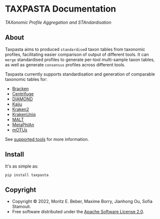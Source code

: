 # TAXPASTA Documentation

_TAXonomic Profile Aggregation and STAndardisation_

## About

Taxpasta aims to produced `standardise`d taxon tables from taxonomic profiles, facilitating easier comparison of output of different tools. It can `merge` standardised profiles to generate per-tool multi-sample taxon tables, as well as generate `consensus` profiles across different tools.

Taxpasta currently supports standardisation and generation of comparable taxonomic tables for:

-   [Bracken](https://ccb.jhu.edu/software/bracken/)
-   [Centrifuge](https://ccb.jhu.edu/software/centrifuge/)
-   [DIAMOND](https://github.com/bbuchfink/diamond)
-   [Kaiju](https://kaiju.binf.ku.dk/)
-   [Kraken2](https://ccb.jhu.edu/software/kraken2/)
-   [KrakenUniq](https://github.com/fbreitwieser/krakenuniq)
-   [MALT](https://uni-tuebingen.de/fakultaeten/mathematisch-naturwissenschaftliche-fakultaet/fachbereiche/informatik/lehrstuehle/algorithms-in-bioinformatics/software/malt/)
-   [MetaPhlAn](https://segatatoollab.cibio.unitn.it/tools/metaphlan/index.html)
-   [mOTUs](https://motu-tool.org/)

See [supported tools](supported_tools/index) for more information.

## Install

It's as simple as:

```shell
pip install taxpasta
```

## Copyright

-   Copyright © 2022, Moritz E. Beber, Maxime Borry, Jianhong Ou, Sofia Stamouli.
-   Free software distributed under the [Apache Software License
    2.0](https://www.apache.org/licenses/LICENSE-2.0).
